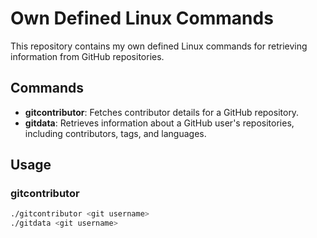 # Own Defined Linux Commands

This repository contains my own defined Linux commands for retrieving information from GitHub repositories.

## Commands

- **gitcontributor**: Fetches contributor details for a GitHub repository.
- **gitdata**: Retrieves information about a GitHub user's repositories, including contributors, tags, and languages.

## Usage

### gitcontributor

```bash
./gitcontributor <git username>
./gitdata <git username>


